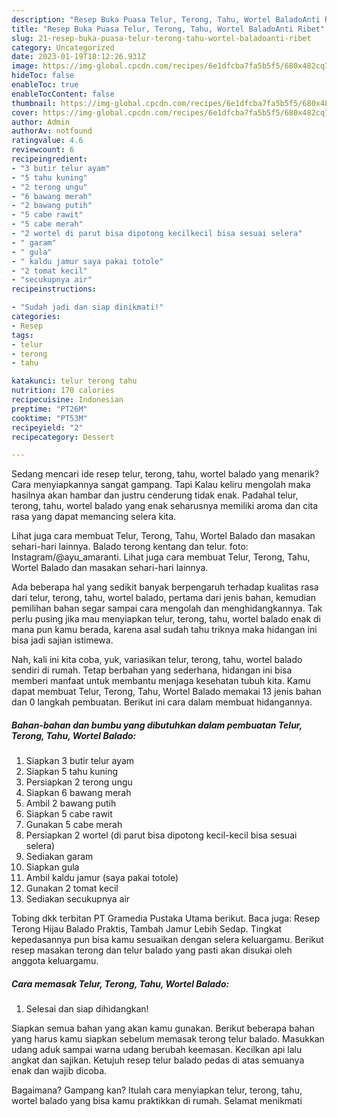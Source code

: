 ```yaml
---
description: "Resep Buka Puasa Telur, Terong, Tahu, Wortel BaladoAnti Ribet"
title: "Resep Buka Puasa Telur, Terong, Tahu, Wortel BaladoAnti Ribet"
slug: 21-resep-buka-puasa-telur-terong-tahu-wortel-baladoanti-ribet
category: Uncategorized
date: 2023-01-19T18:12:26.931Z
image: https://img-global.cpcdn.com/recipes/6e1dfcba7fa5b5f5/680x482cq70/telur-terong-tahu-wortel-balado-foto-resep-utama.jpg
hideToc: false
enableToc: true
enableTocContent: false
thumbnail: https://img-global.cpcdn.com/recipes/6e1dfcba7fa5b5f5/680x482cq70/telur-terong-tahu-wortel-balado-foto-resep-utama.jpg
cover: https://img-global.cpcdn.com/recipes/6e1dfcba7fa5b5f5/680x482cq70/telur-terong-tahu-wortel-balado-foto-resep-utama.jpg
author: Admin
authorAv: notfound
ratingvalue: 4.6
reviewcount: 6
recipeingredient:
- "3 butir telur ayam"
- "5 tahu kuning"
- "2 terong ungu"
- "6 bawang merah"
- "2 bawang putih"
- "5 cabe rawit"
- "5 cabe merah"
- "2 wortel di parut bisa dipotong kecilkecil bisa sesuai selera"
- " garam"
- " gula"
- " kaldu jamur saya pakai totole"
- "2 tomat kecil"
- "secukupnya air"
recipeinstructions:

- "Sudah jadi dan siap dinikmati!"
categories:
- Resep
tags:
- telur
- terong
- tahu

katakunci: telur terong tahu 
nutrition: 170 calories
recipecuisine: Indonesian
preptime: "PT26M"
cooktime: "PT53M"
recipeyield: "2"
recipecategory: Dessert

---
```



Sedang mencari ide resep telur, terong, tahu, wortel balado yang menarik? Cara menyiapkannya sangat gampang. Tapi Kalau keliru mengolah maka hasilnya akan hambar dan justru cenderung tidak enak. Padahal telur, terong, tahu, wortel balado yang enak seharusnya memiliki aroma dan cita rasa yang dapat memancing selera kita.


Lihat juga cara membuat Telur, Terong, Tahu, Wortel Balado dan masakan sehari-hari lainnya. Balado terong kentang dan telur. foto: Instagram/@ayu_amaranti. Lihat juga cara membuat Telur, Terong, Tahu, Wortel Balado dan masakan sehari-hari lainnya.

Ada beberapa hal yang sedikit banyak berpengaruh terhadap kualitas rasa dari telur, terong, tahu, wortel balado, pertama dari jenis bahan, kemudian pemilihan bahan segar sampai cara mengolah dan menghidangkannya. Tak perlu pusing jika mau menyiapkan telur, terong, tahu, wortel balado enak di mana pun kamu berada, karena asal sudah tahu triknya maka hidangan ini bisa jadi sajian istimewa.


Nah, kali ini kita coba, yuk, variasikan telur, terong, tahu, wortel balado sendiri di rumah. Tetap berbahan yang sederhana, hidangan ini bisa memberi manfaat untuk membantu menjaga kesehatan tubuh kita. Kamu dapat membuat Telur, Terong, Tahu, Wortel Balado memakai 13 jenis bahan dan 0 langkah pembuatan. Berikut ini cara dalam membuat hidangannya.

<!--inarticleads1-->

##### Bahan-bahan dan bumbu yang dibutuhkan dalam pembuatan Telur, Terong, Tahu, Wortel Balado:

1. Siapkan 3 butir telur ayam
1. Siapkan 5 tahu kuning
1. Persiapkan 2 terong ungu
1. Siapkan 6 bawang merah
1. Ambil 2 bawang putih
1. Siapkan 5 cabe rawit
1. Gunakan 5 cabe merah
1. Persiapkan 2 wortel (di parut bisa dipotong kecil-kecil bisa sesuai selera)
1. Sediakan  garam
1. Siapkan  gula
1. Ambil  kaldu jamur (saya pakai totole)
1. Gunakan 2 tomat kecil
1. Sediakan secukupnya air


Tobing dkk terbitan PT Gramedia Pustaka Utama berikut. Baca juga: Resep Terong Hijau Balado Praktis, Tambah Jamur Lebih Sedap. Tingkat kepedasannya pun bisa kamu sesuaikan dengan selera keluargamu. Berikut resep masakan terong dan telur balado yang pasti akan disukai oleh anggota keluargamu. 

<!--inarticleads2-->

##### Cara memasak Telur, Terong, Tahu, Wortel Balado:


1. Selesai dan siap dihidangkan!

Siapkan semua bahan yang akan kamu gunakan. Berikut beberapa bahan yang harus kamu siapkan sebelum memasak terong telur balado. Masukkan udang aduk sampai warna udang berubah keemasan. Kecilkan api lalu angkat dan sajikan. Ketujuh resep telur balado pedas di atas semuanya enak dan wajib dicoba. 

Bagaimana? Gampang kan? Itulah cara menyiapkan telur, terong, tahu, wortel balado yang bisa kamu praktikkan di rumah. Selamat menikmati

